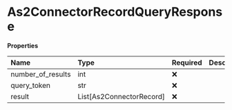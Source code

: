 # As2ConnectorRecordQueryResponse

**Properties**

| Name              | Type                     | Required | Description |
| :---------------- | :----------------------- | :------- | :---------- |
| number_of_results | int                      | ❌       |             |
| query_token       | str                      | ❌       |             |
| result            | List[As2ConnectorRecord] | ❌       |             |

